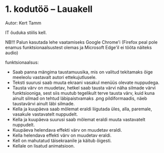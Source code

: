 # 1. kodutöö – Lauakell

Autor: Kert Tamm

IT õuduka stiilis kell.

NB!!! Palun kasutada lehe vaatamiseks Google Chrome'i (Firefox peal pole enamus funktsionaalsustest olemas ja Microsoft Edge'il ei tööta näiteks audio)

funktsionaalsus:
* Saab panna mängima taustamuusika, mis on valitud tekitamaks õige meeleolu vastavalt autori ettekujutlusele.
* Teksti suurusi saab muuta ekraani vasakul menüüs olevate nuppudega.
* Tausta värv on muudetav, hetkel saab tausta värvi näha silmade värvi funktsiooniga, sest
siis muutub tegelikult terve tausta värv, kuid kuna ainult silmad on tehtud läbipaistvamaks .png pildiformaadis, näeb taustavärvi ainult läbi silmade.
* Kella ja kuupäeva saab mõlemat eraldi liigutada üles, alla, paremale, vasakule vastavatelt nuppudelt.
* Kella ja kuupäeva suurusi saab mõlemat eraldi muuta vastavatelt nuppudelt.
* Kuupäeva helendava effekti värv on muudetav eraldi.
* Kella helendava effekti värv on muudetav eraldi.
* Kell on mahutatud täisekraanile ja käitub õigesti.
* Kellale on lisatud animatsioon.

